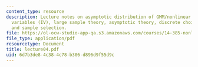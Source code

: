 ```yaml
---
content_type: resource
description: Lecture notes on asymptotic distribution of GMM/nonlinear instrumental
  variables (IV), large sample theory, asymptotic theory, discrete choice, censoring,
  and sample selection.
file: https://ol-ocw-studio-app-qa.s3.amazonaws.com/courses/14-385-nonlinear-econometric-analysis-fall-2007/6d7b3de84c384c78b306d896d9f55d9c_lecture04.pdf
file_type: application/pdf
resourcetype: Document
title: lecture04.pdf
uid: 6d7b3de8-4c38-4c78-b306-d896d9f55d9c
---
```

